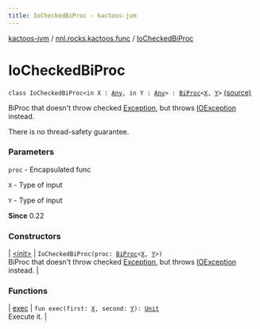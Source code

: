 ```yaml
---
title: IoCheckedBiProc - kactoos-jvm
---
```


[kactoos-jvm](../../index.html) / [nnl.rocks.kactoos.func](../index.html) / [IoCheckedBiProc](./index.html)

# IoCheckedBiProc

`class IoCheckedBiProc<in X : `[`Any`](https://kotlinlang.org/api/latest/jvm/stdlib/kotlin/-any/index.html)`, in Y : `[`Any`](https://kotlinlang.org/api/latest/jvm/stdlib/kotlin/-any/index.html)`> : `[`BiProc`](../../nnl.rocks.kactoos/-bi-proc/index.html)`<`[`X`](index.html#X)`, `[`Y`](index.html#Y)`>` [(source)](https://github.com/neonailol/kactoos/blob/master/kactoos-jvm/src/main/kotlin/nnl/rocks/kactoos/func/IoCheckedBiProc.kt#L18)

BiProc that doesn't throw checked [Exception](https://kotlinlang.org/api/latest/jvm/stdlib/kotlin/-exception/index.html), but throws [IOException](http://docs.oracle.com/javase/8/docs/api/java/io/IOException.html) instead.

There is no thread-safety guarantee.

### Parameters

`proc` - Encapsulated func

`X` - Type of input

`Y` - Type of input

**Since**
0.22

### Constructors

| [&lt;init&gt;](-init-.html) | `IoCheckedBiProc(proc: `[`BiProc`](../../nnl.rocks.kactoos/-bi-proc/index.html)`<`[`X`](index.html#X)`, `[`Y`](index.html#Y)`>)`<br>BiProc that doesn't throw checked [Exception](https://kotlinlang.org/api/latest/jvm/stdlib/kotlin/-exception/index.html), but throws [IOException](http://docs.oracle.com/javase/8/docs/api/java/io/IOException.html) instead. |

### Functions

| [exec](exec.html) | `fun exec(first: `[`X`](index.html#X)`, second: `[`Y`](index.html#Y)`): `[`Unit`](https://kotlinlang.org/api/latest/jvm/stdlib/kotlin/-unit/index.html)<br>Execute it. |

